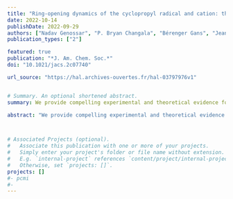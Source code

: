 ```yaml
---
title: "Ring-opening dynamics of the cyclopropyl radical and cation: the transition state nature of the cyclopropyl cation"
date: 2022-10-14
publishDate: 2022-09-29
authors: ["Nadav Genossar", "P. Bryan Changala", "Bérenger Gans", "Jean-Christophe Loison", "Sebastian Hartweg", martin-drumel, "Gustavo A. Garcia", "John F. Stanton", "Branko Ruscic", "Joshua H. Baraban"]
publication_types: ["2"]

featured: true
publication: "*J. Am. Chem. Soc.*"
doi: "10.1021/jacs.2c07740"

url_source: "https://hal.archives-ouvertes.fr/hal-03797976v1"


# Summary. An optional shortened abstract.
summary: We provide compelling experimental and theoretical evidence for the transition state nature of the cyclopropyl cation.

abstract: "We provide compelling experimental and theoretical evidence for the transition state nature of the cyclopropyl cation. Synchrotron photoionization spectroscopy employing coincidence techniques together with a novel simulation based on high-accuracy ab initio calculations reveal that the cation is unstable via its allowed disrotatory ring-opening path. The ring strains of the cation and the radical are similar, but both ring opening paths for the radical are forbidden when the full electronic symmetries are considered. These findings are discussed in light of the early predictions by Longuet-Higgins alongside Woodward and Hoffman; we also propose a simple phase space explanation for the appearance of the cyclopropyl photoionization spectrum. The results of this work allow the refinement of the cyclopropane C–H bond dissociation energy, in addition to the cyclopropyl radical and cation cyclization energies, via the Active Thermochemical Tables approach."



# Associated Projects (optional).
#   Associate this publication with one or more of your projects.
#   Simply enter your project's folder or file name without extension.
#   E.g. `internal-project` references `content/project/internal-project/index.md`.
#   Otherwise, set `projects: []`.
projects: []
#- pcmi
#- 
---
```


